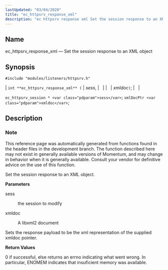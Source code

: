 ```yaml
---
lastUpdated: "03/04/2020"
title: "ec_httpsrv_response_xml"
description: "ec httpsrv response xml Set the session response to an XML object int ec httpsrv response xml sess xmldoc ec httpsrv session sess xml Doc Ptr xmldoc This reference page was automatically generated from functions found in the header files in the development branch The function described here may not..."
---
```


<a name="apis.ec_httpsrv_response_xml"></a> 
## Name

ec_httpsrv_response_xml — Set the session response to an XML object

## Synopsis

`#include "modules/listeners/httpsrv.h"`

| `int **ec_httpsrv_response_xml** (` | <var class="pdparam">sess</var>, |   |
|   | <var class="pdparam">xmldoc</var>`)`; |   |

`ec_httpsrv_session * <var class="pdparam">sess</var>`;
`xmlDocPtr <var class="pdparam">xmldoc</var>`;<a name="idp53242240"></a> 
## Description

### Note

This reference page was automatically generated from functions found in the header files in the development branch. The function described here may not exist in generally available versions of Momentum, and may change in behavior when it is generally available. Consult your vendor for definitive advice on the use of this function.

Set the session response to an XML object.

**<a name="idp53245104"></a> Parameters**

<dl class="variablelist">

<dt>sess</dt>

<dd>

the session to modify

</dd>

<dt>xmldoc</dt>

<dd>

A libxml2 document

</dd>

</dl>

Sets the response payload to be the xml representation of the supplied xmldoc pointer.

**<a name="idp53250224"></a> Return Values**

0 if successful, else returns an errno indicating what went wrong. In particular, ENOMEM indicates that insuficient memory was available.